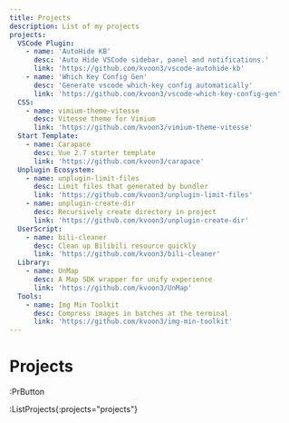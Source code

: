 ```yaml
---
title: Projects
description: List of my projects
projects:
  VSCode Plugin:
    - name: 'AutoHide KB'
      desc: 'Auto Hide VSCode sidebar, panel and notifications.'
      link: 'https://github.com/kvoon3/vscode-autohide-kb'
    - name: 'Which Key Config Gen'
      desc: 'Generate vscode which-key config automatically'
      link: 'https://github.com/kvoon3/vscode-which-key-config-gen'
  CSS:
    - name: vimium-theme-vitesse
      desc: Vitesse theme for Vimium
      link: 'https://github.com/kvoon3/vimium-theme-vitesse'
  Start Template:
    - name: Carapace
      desc: Vue 2.7 starter template
      link: 'https://github.com/kvoon3/carapace'
  Unplugin Ecosystem:
    - name: unplugin-limit-files
      desc: Limit files that generated by bundler
      link: 'https://github.com/kvoon3/unplugin-limit-files'
    - name: unplugin-create-dir
      desc: Recursively create directory in project
      link: 'https://github.com/kvoon3/unplugin-create-dir'
  UserScript:
    - name: bili-cleaner
      desc: Clean up Bilibili resource quickly
      link: 'https://github.com/kvoon3/bili-cleaner'
  Library:
    - name: UnMap
      desc: A Map SDK wrapper for unify experience
      link: 'https://github.com/kvoon3/UnMap'
  Tools:
    - name: Img Min Toolkit
      desc: Compress images in batches at the terminal
      link: 'https://github.com/kvoon3/img-min-toolkit'
---
```


# Projects

:PrButton

:ListProjects{:projects="projects"}
